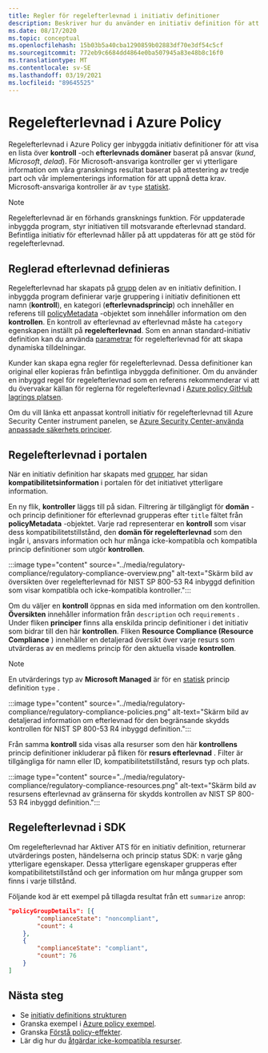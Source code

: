 ```yaml
---
title: Regler för regelefterlevnad i initiativ definitioner
description: Beskriver hur du använder en initiativ definition för att gruppera principer från en myndighets domän som Access Control, konfigurations hantering och andra.
ms.date: 08/17/2020
ms.topic: conceptual
ms.openlocfilehash: 15b03b5a40cba1290859b02883df70e3df54c5cf
ms.sourcegitcommit: 772eb9c6684dd4864e0ba507945a83e48b8c16f0
ms.translationtype: MT
ms.contentlocale: sv-SE
ms.lasthandoff: 03/19/2021
ms.locfileid: "89645525"
---
```

# <a name="regulatory-compliance-in-azure-policy"></a>Regelefterlevnad i Azure Policy

Regelefterlevnad i Azure Policy ger inbyggda initiativ definitioner för att visa en lista över **kontroll** -och **efterlevnads domäner** baserat på ansvar (_kund_, _Microsoft_, _delad_).
För Microsoft-ansvariga kontroller ger vi ytterligare information om våra gransknings resultat baserat på attestering av tredje part och vår implementerings information för att uppnå detta krav.
Microsoft-ansvariga kontroller är av `type` [statiskt](./definition-structure.md#type).

> [!NOTE]
> Regelefterlevnad är en förhands gransknings funktion. För uppdaterade inbyggda program, styr initiativen till motsvarande efterlevnad standard. Befintliga initiativ för efterlevnad håller på att uppdateras för att ge stöd för regelefterlevnad.

## <a name="regulatory-compliance-defined"></a>Reglerad efterlevnad definieras

Regelefterlevnad har skapats på [grupp](./initiative-definition-structure.md#policy-definition-groups) delen av en initiativ definition. I inbyggda program definierar varje gruppering i initiativ definitionen ett namn (**kontroll**), en kategori (**efterlevnadsprincip**) och innehåller en referens till [policyMetadata](./initiative-definition-structure.md#metadata-objects) -objektet som innehåller information om den **kontrollen**. En kontroll av efterlevnad av efterlevnad måste ha `category` egenskapen inställt på **regelefterlevnad**. Som en annan standard-initiativ definition kan du använda [parametrar](./initiative-definition-structure.md#parameters) för regelefterlevnad för att skapa dynamiska tilldelningar.

Kunder kan skapa egna regler för regelefterlevnad. Dessa definitioner kan original eller kopieras från befintliga inbyggda definitioner. Om du använder en inbyggd regel för regelefterlevnad som en referens rekommenderar vi att du övervakar källan för reglerna för regelefterlevnad i [Azure policy GitHub lagrings platsen](https://github.com/Azure/azure-policy/tree/master/built-in-policies/policySetDefinitions/Regulatory%20Compliance).

Om du vill länka ett anpassat kontroll initiativ för regelefterlevnad till Azure Security Center instrument panelen, se [Azure Security Center-använda anpassade säkerhets principer](../../../security-center/custom-security-policies.md).

## <a name="regulatory-compliance-in-portal"></a>Regelefterlevnad i portalen

När en initiativ definition har skapats med [grupper](./initiative-definition-structure.md#policy-definition-groups), har sidan **kompatibilitetsinformation** i portalen för det initiativet ytterligare information. 

En ny flik, **kontroller** läggs till på sidan. Filtrering är tillgängligt för **domän** -och princip definitioner för efterlevnad grupperas efter `title` fältet från **policyMetadata** -objektet. Varje rad representerar en **kontroll** som visar dess kompatibilitetstillstånd, den **domän för regelefterlevnad** som den ingår i, ansvars information och hur många icke-kompatibla och kompatibla princip definitioner som utgör **kontrollen**.

:::image type="content" source="../media/regulatory-compliance/regulatory-compliance-overview.png" alt-text="Skärm bild av översikten över regelefterlevnad för NIST SP 800-53 R4 inbyggd definition som visar kompatibla och icke-kompatibla kontroller.":::

Om du väljer en **kontroll** öppnas en sida med information om den kontrollen. **Översikten** innehåller information från `description` och `requirements` . Under fliken **principer** finns alla enskilda princip definitioner i det initiativ som bidrar till den här **kontrollen**. Fliken **Resource Compliance (Resource Compliance** ) innehåller en detaljerad översikt över varje resurs som utvärderas av en medlems princip för den aktuella visade **kontrollen**.

> [!NOTE]
> En utvärderings typ av **Microsoft Managed** är för en [statisk](./definition-structure.md#type) princip definition `type` .

:::image type="content" source="../media/regulatory-compliance/regulatory-compliance-policies.png" alt-text="Skärm bild av detaljerad information om efterlevnad för den begränsande skydds kontrollen för NIST SP 800-53 R4 inbyggd definition.":::

Från samma **kontroll** sida visas alla resurser som den här **kontrollens** princip definitioner inkluderar på fliken för **resurs efterlevnad** . Filter är tillgängliga för namn eller ID, kompatibilitetstillstånd, resurs typ och plats.

:::image type="content" source="../media/regulatory-compliance/regulatory-compliance-resources.png" alt-text="Skärm bild av resursens efterlevnad av gränserna för skydds kontrollen av NIST SP 800-53 R4 inbyggd definition.":::

## <a name="regulatory-compliance-in-sdk"></a>Regelefterlevnad i SDK

Om regelefterlevnad har Aktiver ATS för en initiativ definition, returnerar utvärderings posten, händelserna och princip status SDK: n varje gång ytterligare egenskaper. Dessa ytterligare egenskaper grupperas efter kompatibilitetstillstånd och ger information om hur många grupper som finns i varje tillstånd.

Följande kod är ett exempel på tillagda resultat från ett `summarize` anrop:

```json
"policyGroupDetails": [{
        "complianceState": "noncompliant",
        "count": 4
    },
    {
        "complianceState": "compliant",
        "count": 76
    }
]
```

## <a name="next-steps"></a>Nästa steg

- Se [initiativ definitions strukturen](./initiative-definition-structure.md)
- Granska exempel i [Azure policy exempel](../samples/index.md).
- Granska [Förstå policy-effekter](./effects.md).
- Lär dig hur du [åtgärdar icke-kompatibla resurser](../how-to/remediate-resources.md).
